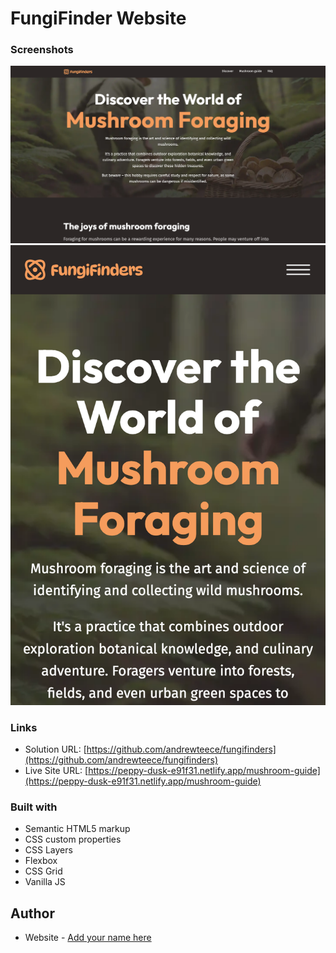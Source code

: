 # FungiFinder Website 

### Screenshots

![](/assets/%20FungiFindersw.png)
![](/assets/FungiFinderMobile.png)

### Links

- Solution URL: [https://github.com/andrewteece/fungifinders](https://github.com/andrewteece/fungifinders)
- Live Site URL: [https://peppy-dusk-e91f31.netlify.app/mushroom-guide](https://peppy-dusk-e91f31.netlify.app/mushroom-guide)

### Built with

- Semantic HTML5 markup
- CSS custom properties
- CSS Layers
- Flexbox
- CSS Grid
- Vanilla JS

## Author

- Website - [Add your name here](https://andrewteece.com)

